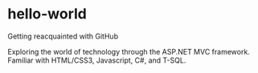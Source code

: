 # hello-world
Getting reacquainted with GitHub

Exploring the world of technology through the ASP.NET MVC framework. Familiar with HTML/CSS3, Javascript, C#, and T-SQL.
